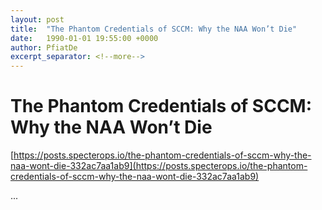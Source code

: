 ```yaml
---
layout: post
title:  "The Phantom Credentials of SCCM: Why the NAA Won’t Die"
date:   1990-01-01 19:55:00 +0000
author: PfiatDe
excerpt_separator: <!--more-->
---
```


# The Phantom Credentials of SCCM: Why the NAA Won’t Die
[https://posts.specterops.io/the-phantom-credentials-of-sccm-why-the-naa-wont-die-332ac7aa1ab9](https://posts.specterops.io/the-phantom-credentials-of-sccm-why-the-naa-wont-die-332ac7aa1ab9)

...
<!--more-->
